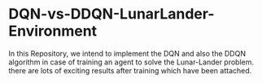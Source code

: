 # DQN-vs-DDQN-LunarLander-Environment
In this Repository, we intend to implement the DQN and also the DDQN algorithm in case of training an agent to solve the Lunar-Lander problem. there are lots of exciting results after training which have been attached.
